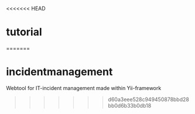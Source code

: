 <<<<<<< HEAD
# tutorial
=======
# incidentmanagement
Webtool for IT-incident management made within Yii-framework
>>>>>>> d60a3eee528c949450878bbd28bb0d6b33b0db18
